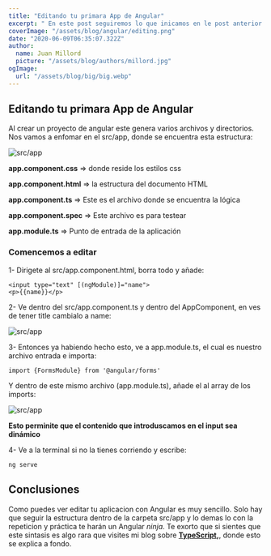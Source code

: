 ```yaml
---
title: "Editando tu primara App de Angular"
excerpt: " En este post seguiremos lo que inicamos en le post anterior sobre Angular, donde editaremos el nuestra app ya generada."
coverImage: "/assets/blog/angular/editing.png"
date: "2020-06-09T06:35:07.322Z"
author:
  name: Juan Millord
  picture: "/assets/blog/authors/millord.jpg"
ogImage:
  url: "/assets/blog/big/big.webp"
---
```


## Editando tu primara App de Angular

Al crear un proyecto de angular este genera varios archivos y directorios.
Nos vamos a enfomar en el src/app, donde se encuentra esta estructura:

![src/app](/assets/blog/angular/appFolder.png)

**app.component.css** => donde reside los estilos css

**app.component.html** => la estructura del documento HTML

**app.component.ts** => Este es el archivo donde se encuentra la lógica

**app.component.spec** => Este archivo es para testear

**app.module.ts** => Punto de entrada de la aplicación

### Comencemos a editar

1- Dirigete al src/app.component.html, borra todo y añade:

```
<input type="text" [(ngModule)]="name">
<p>{{name}}</p>

```

2- Ve dentro del src/app.component.ts y dentro del AppComponent, en ves de tener title cambialo a name:

![src/app](/assets/blog/angular/app.component.ts.png)

3- Entonces ya habiendo hecho esto, ve a app.module.ts, el cual es nuestro
archivo entrada e importa:

```
import {FormsModule} from '@angular/forms'
```

Y dentro de este mismo archivo (app.module.ts), añade el al array de los imports:

![src/app](/assets/blog/angular/forms.png)

**Esto perminite que el contenido que introduscamos en el input sea dinámico**

4- Ve a la terminal si no la tienes corriendo y escribe:

```
ng serve
```

## Conclusiones

Como puedes ver editar tu aplicacion con Angular es muy sencillo. Solo hay que seguir la estructura dentro de la carpeta src/app y lo demas lo
con la repeticion y práctica te harán un Angular _ninja_. Te exorto que si
sientes que este sintasis es algo rara que visites mi blog sobre **[TypeScript](https://onlytypes.vercel.app/),**, donde esto se explica a fondo.
